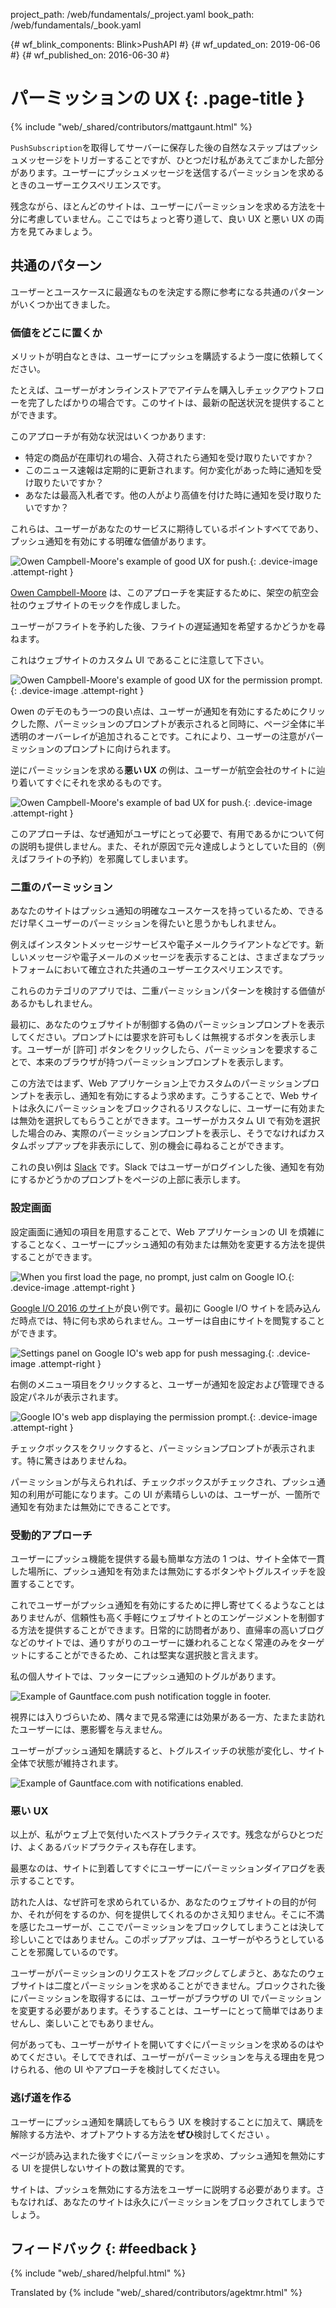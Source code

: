 project_path: /web/fundamentals/_project.yaml
book_path: /web/fundamentals/_book.yaml

{# wf_blink_components: Blink>PushAPI #}
{# wf_updated_on: 2019-06-06 #}
{# wf_published_on: 2016-06-30 #}

# パーミッションの UX {: .page-title }

{% include "web/_shared/contributors/mattgaunt.html" %}

`PushSubscription`を取得してサーバーに保存した後の自然なステップはプッシュメッセージをトリガーすることですが、ひとつだけ私があえてごまかした部分があります。ユーザーにプッシュメッセージを送信するパーミッションを求めるときのユーザーエクスペリエンスです。

残念ながら、ほとんどのサイトは、ユーザーにパーミッションを求める方法を十分に考慮していません。ここではちょっと寄り道して、良い UX と悪い UX の両方を見てみましょう。

## 共通のパターン

ユーザーとユースケースに最適なものを決定する際に参考になる共通のパターンがいくつか出てきました。

### 価値をどこに置くか

メリットが明白なときは、ユーザーにプッシュを購読するよう一度に依頼してください。

たとえば、ユーザーがオンラインストアでアイテムを購入しチェックアウトフローを完了したばかりの場合です。このサイトは、最新の配送状況を提供することができます。

このアプローチが有効な状況はいくつかあります:

- 特定の商品が在庫切れの場合、入荷されたら通知を受け取りたいですか？
- このニュース速報は定期的に更新されます。何か変化があった時に通知を受け取りたいですか？
- あなたは最高入札者です。他の人がより高値を付けた時に通知を受け取りたいですか？

これらは、ユーザーがあなたのサービスに期待しているポイントすべてであり、プッシュ通知を有効にする明確な価値があります。

![Owen Campbell-Moore's example of good UX for push.](./images/ux-examples/owen/owen-good-example.png){: .device-image .attempt-right }

[Owen Campbell-Moore](https://twitter.com/owencm) は、このアプローチを実証するために、架空の航空会社のウェブサイトのモックを作成しました。

ユーザーがフライトを予約した後、フライトの遅延通知を希望するかどうかを尋ねます。

これはウェブサイトのカスタム UI であることに注意して下さい。

<div class="clearfix"></div>

![Owen Campbell-Moore's example of good UX for the permission prompt.](./images/ux-examples/owen/owen-permission-prompt.png){: .device-image .attempt-right }

Owen のデモのもう一つの良い点は、ユーザーが通知を有効にするためにクリックした際、パーミッションのプロンプトが表示されると同時に、ページ全体に半透明のオーバーレイが追加されることです。これにより、ユーザーの注意がパーミッションのプロンプトに向けられます。

<div class="clearfix"></div>

逆にパーミッションを求める**悪い UX** の例は、ユーザーが航空会社のサイトに辿り着いてすぐにそれを求めるものです。

![Owen Campbell-Moore's example of bad UX for push.](./images/ux-examples/owen/owen-bad-ux.png){: .device-image .attempt-right }

このアプローチは、なぜ通知がユーザにとって必要で、有用であるかについて何の説明も提供しません。また、それが原因で元々達成しようとしていた目的（例えばフライトの予約）を邪魔してしまいます。

<div class="clearfix"></div>

### 二重のパーミッション

あなたのサイトはプッシュ通知の明確なユースケースを持っているため、できるだけ早くユーザーのパーミッションを得たいと思うかもしれません。

例えばインスタントメッセージサービスや電子メールクライアントなどです。新しいメッセージや電子メールのメッセージを表示することは、さまざまなプラットフォームにおいて確立された共通のユーザーエクスペリエンスです。

これらのカテゴリのアプリでは、二重パーミッションパターンを検討する価値があるかもしれません。

最初に、あなたのウェブサイトが制御する偽のパーミッションプロンプトを表示してください。プロンプトには要求を許可もしくは無視するボタンを表示します。ユーザーが [許可] ボタンをクリックしたら、パーミッションを要求することで、本来のブラウザが持つパーミッションプロンプトを表示します。

この方法ではまず、Web アプリケーション上でカスタムのパーミッションプロンプトを表示し、通知を有効にするよう求めます。こうすることで、Web サイトは永久にパーミッションをブロックされるリスクなしに、ユーザーに有効または無効を選択してもらうことができます。ユーザーがカスタム UI で有効を選択した場合のみ、実際のパーミッションプロンプトを表示し、そうでなければカスタムポップアップを非表示にして、別の機会に尋ねることができます。

これの良い例は [Slack](https://slack.com/) です。Slack ではユーザーがログインした後、通知を有効にするかどうかのプロンプ​​トをページの上部に表示します。

### 設定画面

設定画面に通知の項目を用意することで、Web アプリケーションの UI を煩雑にすることなく、ユーザーにプッシュ通知の有効または無効を変更する方法を提供することができます。

![When you first load the page, no prompt, just calm on Google IO.](./images/ux-examples/google-io/google-io-first-load.png){: .device-image .attempt-right }

[Google I/O 2016 のサイト](https://events.google.com/io2016/)が良い例です。最初に Google I/O サイトを読み込んだ時点では、特に何も求められません。ユーザーは自由にサイトを閲覧することができます。

<div class="clearfix"></div>

![Settings panel on Google IO's web app for push messaging.](./images/ux-examples/google-io/google-io-settings-panel.png){: .device-image .attempt-right }

右側のメニュー項目をクリックすると、ユーザーが通知を設定および管理できる設定パネルが表示されます。

<div class="clearfix"></div>

![Google IO's web app displaying the permission prompt.](./images/ux-examples/google-io/google-io-permission-prompt.png){: .device-image .attempt-right }

チェックボックスをクリックすると、パーミッションプロンプトが表示されます。特に驚きはありませんね。

パーミッションが与えられれば、チェックボックスがチェックされ、プッシュ通知の利用が可能になります。この UI が素晴らしいのは、ユーザーが、一箇所で通知を有効または無効にできることです。

<div class="clearfix"></div>

### 受動的アプローチ

ユーザーにプッシュ機能を提供する最も簡単な方法の 1 つは、サイト全体で一貫した場所に、プッシュ通知を有効または無効にするボタンやトグルスイッチを設置することです。

これでユーザーがプッシュ通知を有効にするために押し寄せてくるようなことはありませんが、信頼性も高く手軽にウェブサイトとのエンゲージメントを制御する方法を提供することができます。日常的に訪問者があり、直帰率の高いブログなどのサイトでは、通りすがりのユーザーに嫌われることなく常連のみをターゲットにすることができるため、これは堅実な選択肢と言えます。

私の個人サイトでは、フッターにプッシュ通知のトグルがあります。

![Example of Gauntface.com push notification toggle in
footer.](./images/ux-examples/gauntface/gauntface-intro.png)

視界には入りづらいため、隅々まで見る常連には効果がある一方、たまたま訪れたユーザーには、悪影響を与えません。

ユーザーがプッシュ通知を購読すると、トグルスイッチの状態が変化し、サイト全体で状態が維持されます。

![Example of Gauntface.com with notifications
enabled.](./images/ux-examples/gauntface/gauntface-enabled.png)

### 悪い UX

以上が、私がウェブ上で気付いたベストプラクティスです。残念ながらひとつだけ、よくあるバッドプラクティスも存在します。

最悪なのは、サイトに到着してすぐにユーザーにパーミッションダイアログを表示することです。

訪れた人は、なぜ許可を求められているか、あなたのウェブサイトの目的が何か、それが何をするのか、何を提供してくれるのかさえ知りません。そこに不満を感じたユーザーが、ここでパーミッションをブロックしてしまうことは決して珍しいことではありません。このポップアップは、ユーザーがやろうとしていることを邪魔しているのです。

ユーザーがパーミッションのリクエストを*ブロックしてしまう*と、あなたのウェブサイトは二度とパーミッションを求めることができません。ブロックされた後にパーミッションを取得するには、ユーザーがブラウザの UI でパーミッションを変更する必要があります。そうすることは、ユーザーにとって簡単ではありませんし、楽しいことでもありません。

何があっても、ユーザーがサイトを開いてすぐにパーミッションを求めるのはやめてください。そしてできれば、ユーザーがパーミッションを与える理由を見つけられる、他の UI やアプローチを検討してください。

### 逃げ道を作る

ユーザーにプッシュ通知を購読してもらう UX を検討することに加えて、購読を解除する方法や、オプトアウトする方法を**ぜひ**検討してください 。

ページが読み込まれた後すぐにパーミッションを求め、プッシュ通知を無効にする UI を提供しないサイトの数は驚異的です。

サイトは、プッシュを無効にする方法をユーザーに説明する必要があります。さもなければ、あなたのサイトは永久にパーミッションをブロックされてしまうでしょう。

## フィードバック {: #feedback }

{% include "web/_shared/helpful.html" %}

Translated by {% include "web/_shared/contributors/agektmr.html" %}
